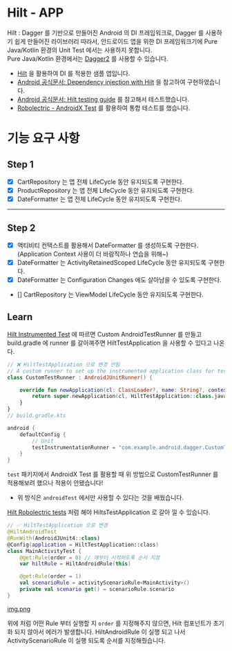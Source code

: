 # Hilt - APP

Hilt : Dagger 를 기반으로 만들어진 Android 의 DI 프레임워크로, Dagger 를 사용하기 쉽게 만들어진 라이브러리
따라서, 안드로이드 앱을 위한 DI 프레임워크기에 Pure Java/Kotlin 환경의 Unit Test 에서는 사용하지 못합니다.  
Pure Java/Kotlin 환경에서는 [Dagger2](https://dagger.dev/dev-guide/) 를 사용할 수 있습니다.

- [Hilt](https://dagger.dev/hilt/) 을 활용하여 DI 를 적용한 샘플 앱입니다.
- [Android 공식문서: Dependency injection with Hilt](https://developer.android.com/training/dependency-injection/hilt-android) 을 참고하여 구현하였습니다.
- [Android 공식문서: Hilt testing guide](https://developer.android.com/training/dependency-injection/hilt-testing) 를 참고해서 테스트했습니다.
- [Robolectric - AndroidX Test](https://robolectric.org/androidx_test/) 를 활용하여 통합 테스트를 했습니다.


# 기능 요구 사항

## Step 1
- [x] CartRepository 는 앱 전체 LifeCycle 동안 유지되도록 구현한다.
- [x] ProductRepository 는 앱 전체 LifeCycle 동안 유지되도록 구현한다.
- [x] DateFormatter 는 앱 전체 LifeCycle 동안 유지되도록 구현한다.

---

## Step 2
- [x] 액티비티 컨택스트를 활용해서 DateFormatter 를 생성하도록 구현한다. (Application Context 사용이 더 바람직하나 연습을 위해~)
- [x] DateFormatter 는 ActivityRetainedScoped LifeCycle 동안 유지되도록 구현한다.
- [x] DateFormatter 는 Configuration Changes 에도 살아남을 수 있도록 구현한다.
- [] CartRepository 는 ViewModel LifeCycle 동안 유지되도록 구현한다.

## Learn

[Hilt Instrumented Test](https://developer.android.com/training/dependency-injection/hilt-testing#instrumented-tests) 에 따르면 Custom AndroidTestRunner 를 만들고
build.gradle 에 runner 를 갈아껴주면 HiltTestApplication 을 사용할 수 있다고 나온다.


```kotlin
// ❌ HiltTestApplication 으로 변경 안됨
// A custom runner to set up the instrumented application class for tests.
class CustomTestRunner : AndroidJUnitRunner() {

    override fun newApplication(cl: ClassLoader?, name: String?, context: Context?): Application {
        return super.newApplication(cl, HiltTestApplication::class.java.name, context)
    }
}
// build.gradle.kts

android {
    defaultConfig {
        // Unit 
        testInstrumentationRunner = "com.example.android.dagger.CustomTestRunner"
    }
}
```

`test` 패키지에서 AndroidX Test 를 활용할 때 위 방법으로 CustomTestRunner 를 적용해보려 했으나 적용이 안됐습니다!

-  위 방식은 `androidTest` 에서만 사용할 수 있다는 것을 배웠습니다.

[Hilt Robolectric tests](https://developer.android.com/training/dependency-injection/hilt-testing#robolectric-tests) 처럼 해야 HiltsTestApplication 로 갈아 낄 수 있습니다.

```kotlin
// ✅ HiltTestApplication 으로 변경
@HiltAndroidTest
@RunWith(AndroidJUnit4::class)
@Config(application = HiltTestApplication::class)
class MainActivityTest {
    @get:Rule(order = 0) // 얘부터 시작하도록 순서 지정
    var hiltRule = HiltAndroidRule(this)

    @get:Rule(order = 1)
    val scenarioRule = activityScenarioRule<MainActivity>()
    private val scenario get() = scenarioRule.scenario
}
```

[img.png](image/img.png)

위에 처럼 어떤 Rule 부터 실행할 지 `order` 를 지정해주지 않으면, Hilt 컴포넌트가 초기화 되지 않아서 에러가 발생합니다.
HiltAndroidRule 이 실행 되고 나서 ActivityScenarioRule 이 실행 되도록 순서를 지정해줬습니다.
